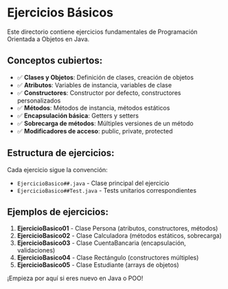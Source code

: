 # Ejercicios Básicos

Este directorio contiene ejercicios fundamentales de Programación Orientada a Objetos en Java.

## Conceptos cubiertos:

- ✅ **Clases y Objetos**: Definición de clases, creación de objetos
- ✅ **Atributos**: Variables de instancia, variables de clase
- ✅ **Constructores**: Constructor por defecto, constructores personalizados
- ✅ **Métodos**: Métodos de instancia, métodos estáticos
- ✅ **Encapsulación básica**: Getters y setters
- ✅ **Sobrecarga de métodos**: Múltiples versiones de un método
- ✅ **Modificadores de acceso**: public, private, protected

## Estructura de ejercicios:

Cada ejercicio sigue la convención:
- `EjercicioBasico##.java` - Clase principal del ejercicio
- `EjercicioBasico##Test.java` - Tests unitarios correspondientes

## Ejemplos de ejercicios:

1. **EjercicioBasico01** - Clase Persona (atributos, constructores, métodos)
2. **EjercicioBasico02** - Clase Calculadora (métodos estáticos, sobrecarga)
3. **EjercicioBasico03** - Clase CuentaBancaria (encapsulación, validaciones)
4. **EjercicioBasico04** - Clase Rectángulo (constructores múltiples)
5. **EjercicioBasico05** - Clase Estudiante (arrays de objetos)

¡Empieza por aquí si eres nuevo en Java o POO!
